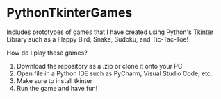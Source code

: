 # PythonTkinterGames

Includes prototypes of games that I have created using Python's Tkinter Library such as a Flappy Bird, Snake, Sudoku, and Tic-Tac-Toe!

How do I play these games?

1. Download the repository as a .zip or clone it onto your PC
2. Open file in a Python IDE such as PyCharm, Visual Studio Code, etc.
3. Make sure to install tkinter
4. Run the game and have fun!
